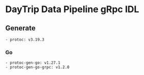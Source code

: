 # DayTrip Data Pipeline gRpc IDL

## Generate

    - protoc: v3.19.3

### Go

    - protoc-gen-go: v1.27.1
    - protoc-gen-go-grpc: v1.2.0
